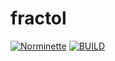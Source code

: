 # fractol

[![Norminette](https://github.com/GabrielVSMachado/fractol/actions/workflows/norminette.yml/badge.svg?branch=master)](https://github.com/GabrielVSMachado/fractol/actions/workflows/norminette.yml)
[![BUILD](https://github.com/GabrielVSMachado/fractol/actions/workflows/BUILD.yml/badge.svg?branch=master)](https://github.com/GabrielVSMachado/fractol/actions/workflows/BUILD.yml)
